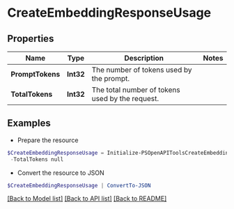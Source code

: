 # CreateEmbeddingResponseUsage
## Properties

Name | Type | Description | Notes
------------ | ------------- | ------------- | -------------
**PromptTokens** | **Int32** | The number of tokens used by the prompt. | 
**TotalTokens** | **Int32** | The total number of tokens used by the request. | 

## Examples

- Prepare the resource
```powershell
$CreateEmbeddingResponseUsage = Initialize-PSOpenAPIToolsCreateEmbeddingResponseUsage  -PromptTokens null `
 -TotalTokens null
```

- Convert the resource to JSON
```powershell
$CreateEmbeddingResponseUsage | ConvertTo-JSON
```

[[Back to Model list]](../README.md#documentation-for-models) [[Back to API list]](../README.md#documentation-for-api-endpoints) [[Back to README]](../README.md)

